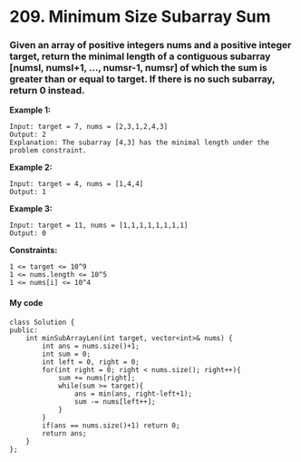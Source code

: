 # 209. Minimum Size Subarray Sum
### Given an array of positive integers nums and a positive integer target, return the minimal length of a contiguous subarray [numsl, numsl+1, ..., numsr-1, numsr] of which the sum is greater than or equal to target. If there is no such subarray, return 0 instead.

 

**Example 1:**
```
Input: target = 7, nums = [2,3,1,2,4,3]
Output: 2
Explanation: The subarray [4,3] has the minimal length under the problem constraint.
```
**Example 2:**
```
Input: target = 4, nums = [1,4,4]
Output: 1
```
**Example 3:**
```
Input: target = 11, nums = [1,1,1,1,1,1,1,1]
Output: 0
```

**Constraints:**
```
1 <= target <= 10^9
1 <= nums.length <= 10^5
1 <= nums[i] <= 10^4
```

#### My code
```
class Solution {
public:
    int minSubArrayLen(int target, vector<int>& nums) {
        int ans = nums.size()+1;
        int sum = 0;
        int left = 0, right = 0;
        for(int right = 0; right < nums.size(); right++){
            sum += nums[right];
            while(sum >= target){
                ans = min(ans, right-left+1);
                sum -= nums[left++];
            }
        }
        if(ans == nums.size()+1) return 0;
        return ans;
    }
};

```
